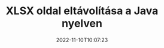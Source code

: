 ---
############################# Static ############################
layout: "auto-gen-merger"
date: 2022-11-10T10:07:23
draft: false
otherformats: otp ott pdf pps ppsx ppt pptx rtf tex vdx vsdm vsdx vssm vssx vstm vstx

############################# Head ############################
head_title: "Távolítsa el az XLSX oldalt a Java programból"
head_description: "Távolítson el vagy töröljön egyetlen oldalt vagy oldalgyűjteményt egy XLSX fájlból a Java alkalmazásban az oldalak sorrendjének megfordításával a dokumentumok egyesítése API használatával."

############################# Header ############################
title: "XLSX oldal eltávolítása a Java nyelven"
description: "Távolítsa el a néhány soros Java kódot tartalmazó XLSX oldalt."
bg_image: "https://cms.admin.containerize.com/templates/aspose/App_Themes/V3/images/bg/header1.png"
bg_overlay: false
button:
    enable: true
    icon: "fas fa-arrow-down"
    label: "Ingyenes próbaverzió letöltése"
    link: "https://downloads.groupdocs.com/merger/java"

############################# SubMenu ############################
submenu:
    enable: true

    left:
        img_alt: "GroupDocs.Merger for Java"
        image: "https://cms.admin.containerize.com/templates/groupdocs/images/product-logos/90x90-noborder/groupdocs-merger-java.png"
        product: "GroupDocs.Merger"
        platform: "Java"

    middle:
        button:

            # button loop
            - link: "https://apireference.groupdocs.com/merger/java"
              text: "API-referencia"

            # button loop
            - link: "https://github.com/groupdocs-merger"
              text: "Kódpéldák"

            # button loop
            - link: "https://products.groupdocs.app/merger/family"
              text: "Élő demók"

            # button loop
            - link: "https://purchase.groupdocs.com/pricing/merger/java"
              text: "Árazás"

    right:
        link_download: "https://downloads.groupdocs.com/merger"
        link_learn: "https://docs.groupdocs.com/merger/java"
        link_buy: "https://purchase.groupdocs.com"

############################# About ############################
about:
    enable: true
    title: "A GroupDocs.Merger for Java API-ról"
    content: |
        A [GroupDocs.Merger for Java](/hu/merger/java/) egyszerű megoldást kínál számos dokumentumformátum biztonságos egyesítésére és felosztására, beleértve a PDF, Microsoft Office (Word, Excel, PowerPoint) , OneNote), OpenDocument, HTML, képek és sok más a Java alkalmazásokon belül. A kód néhány sorának hozzáadásával számos dokumentumműveletet hajthat végre, például mozgathatja, eltávolíthatja, elforgathatja, cserélheti, kivonhatja vagy módosíthatja az oldalak tájolását a dokumentumokon belül. A dokumentumok egyesítési API támogatja a dokumentumoldalak előnézetének képként történő megtekintését is a dokumentum szerkezetének, formázásának és tartalmának elemzéséhez.
        
        A GroupDocs.Merger API megfelelő választás olyan vállalati megoldásokhoz, amelyekhez fájloldal-eltávolító funkciókra van szükség. Ezek az API-k jól támogatottak minden nagyobb operációs rendszeren és platformon, beleértve a J2SE 7.0 (1.7), J2SE 8.0 (1.8), Java 10-t is.

############################# Steps ############################
steps:
    enable: true
    title_left: "Távolítsa el a(z) XLSX fájloldalakat a(z) Java termékből"
    content_left: |
        A [GroupDocs.Merger for Java](/hu/merger/java/) megkönnyíti a Java fejlesztői számára, hogy egyetlen vagy több oldalt töröljenek egy XLSX-on belül néhány egyszerű lépés végrehajtásával.
        
        * Inicializálja a **RemoveOptions** elemet az eltávolítandó oldalszámokkal.
        * Hozzon létre új példányt az **Merger**-ból, és adja meg a forrásdokumentum elérési útját konstruktor paraméterként.
        * Hívja a **removePages** parancsot, és adja át a **RemoveOptions** objektumot.
        * Hívja a **save** parancsot, és adja meg a fájl elérési útját az eredményül kapott dokumentum mentéséhez.

    title_right: "rendszerkövetelmények"
    content_right: |
        A GroupDocs.Merger for Java API-k minden nagyobb platformon és operációs rendszeren támogatottak. Mielőtt végrehajtaná az alábbi kódot, győződjön meg arról, hogy a következő előfeltételek telepítve vannak a rendszeren.

        * Operációs rendszerek: Microsoft Windows, Linux, MacOS
        * Fejlesztési környezetek: NetBeans, IntelliJ IDEA, Eclipse
        * Keretrendszerek: J2SE 7.0 (1.7), J2SE 8.0 (1.8), Java 10
        * Töltse le a(z) GroupDocs.Merger for Java legújabb verzióját innen: [Maven](https://repository.groupdocs.com/webapp/#/artifacts/browse/tree/General/repo/com/groupdocs/groupdocs-merger)
         
    code: |
     {{% merger/additional-styles %}}
     {{< merger/code-merger title="Hogyan távolítsunk el XLSX fájloldalakat a Java példakóddal">}}

        ```java    
        // Távolítsa el az XLSX fájloldalakat a GroupDocs.Merger API segítségével
        // Inicializálja a RemoveOptions osztályt a kiválasztott oldalszámokkal
        RemoveOptions removeOptions = new RemoveOptions(new int[] { 3, 6 });

        // Példányos egyesülés a bemeneti XLSX dokumentummal
        Merger merger = new Merger("input.xlsx");

        // Hívja meg a removePages metódust, és adja át neki a RemoveOptions objektumot
        merger.removePages(removeOptions);
    
        // Hívja meg a mentési metódust, és adja meg a kívánt fájl elérési utat a kimeneti dokumentum mentéséhez
        merger.save("output.xlsx");
        ```
     {{< /merger/code-merger >}}

############################# Demos ############################
demos:
    enable: true
    title: "Élő bemutatók – Távolítsa el az XLSX oldalakat online"
    content: |
       Távolítsa el az XLSX fájloldalakat azonnal a [GroupDocs.Merger Live Demos](https://products.groupdocs.app/splitter/remove-pages/xlsx) webhely meglátogatásával.
       Az élő demónak a következő előnyei vannak.
        
############################# About Formats ############################
about_formats:
    enable: true

############################# More Formats ############################
more_formats:
    enable: true
    title: "Távolítsa el az oldalakat más dokumentumformátumokból"
    content: |
        A Java dokumentálja az összevonási és felosztási API-t fájlformátumokhoz és képekhez. Távolítson el néhány népszerű fájlformátumot az alábbiak szerint.

############################# Back to top ###############################
back_to_top:
    enable: true
---